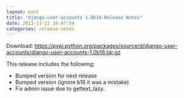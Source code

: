 ```yaml
---
layout: post
title: "django-user-accounts 1.0b16 Release Notes"
date: 2013-11-22 16:47:54
categories: release-notes
---
```


Download: <https://pypi.python.org/packages/source/d/django-user-accounts/django-user-accounts-1.0b16.tar.gz>

This release includes the following:

* Bumped version for next release
* Bumped version (ignore b16 it was a mistake)
* Fix admin issue due to gettext_lazy.
